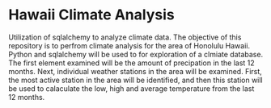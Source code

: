 # Hawaii Climate Analysis
Utilization of sqlalchemy to analyze climate data.
The objective of this repository is to perfrom climate analysis for the area of Honolulu Hawaii. Python and sqlalchemy will be used to for exploration of a clmiate database. The first element examined will be the amount of precipation in the last 12 months. Next, individual weather stations in the area will be examined. First, the most active station in the area will be identified, and then this station will be used to calaculate the low, high and average temperature from the last 12 months.
